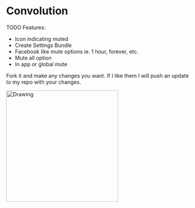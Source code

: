 Convolution 
======

TODO Features:
+ Icon indicating muted
+ Create Settings Bundle
+ Facebook like mute options ie. 1 hour, forever, etc.
+ Mute all option
+ In app or global mute

Fork it and make any changes you want. If I like them I will push an update to my repo with your changes.

<img src="http://linkednodes.com/ui1.png" alt="Drawing" width=300 />
